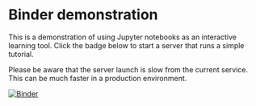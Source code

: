 # Binder demonstration

This is a demonstration of using Jupyter notebooks as an interactive
learning tool. Click the badge below to start a server that runs a
simple tutorial.

Please be aware that the server launch is slow from the current
service. This can be much faster in a production environment.

[![Binder](https://mybinder.org/badge.svg)](https://mybinder.org/v2/gh/pschindler/q_tutorial/master?filepath=from_bits_to_qubits.ipynb)
